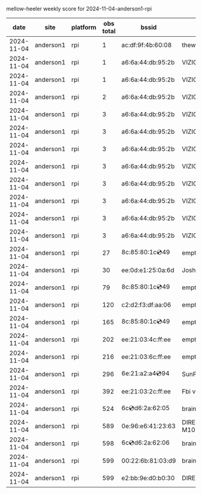 mellow-heeler weekly score for 2024-11-04-anderson1-rpi

|date|site|platform|obs total|bssid|ssid|
|--|--|--|--|--|--|
|2024-11-04|anderson1|rpi|1|ac:df:9f:4b:60:08|theweef|
|2024-11-04|anderson1|rpi|1|a6:6a:44:db:95:2b|VIZIOCastAudio8386|
|2024-11-04|anderson1|rpi|1|a6:6a:44:db:95:2b|VIZIOCastAudio2239|
|2024-11-04|anderson1|rpi|2|a6:6a:44:db:95:2b|VIZIOCastAudio9161|
|2024-11-04|anderson1|rpi|3|a6:6a:44:db:95:2b|VIZIOCastAudio5670|
|2024-11-04|anderson1|rpi|3|a6:6a:44:db:95:2b|VIZIOCastAudio7315|
|2024-11-04|anderson1|rpi|3|a6:6a:44:db:95:2b|VIZIOCastAudio8999|
|2024-11-04|anderson1|rpi|3|a6:6a:44:db:95:2b|VIZIOCastAudio1118|
|2024-11-04|anderson1|rpi|3|a6:6a:44:db:95:2b|VIZIOCastAudio4606|
|2024-11-04|anderson1|rpi|3|a6:6a:44:db:95:2b|VIZIOCastAudio4111|
|2024-11-04|anderson1|rpi|3|a6:6a:44:db:95:2b|VIZIOCastAudio8720|
|2024-11-04|anderson1|rpi|3|a6:6a:44:db:95:2b|VIZIOCastAudio5803|
|2024-11-04|anderson1|rpi|27|8c:85:80:1c:cd:49|empty_ssid|
|2024-11-04|anderson1|rpi|30|ee:0d:e1:25:0a:6d|JoshLily|
|2024-11-04|anderson1|rpi|79|8c:85:80:1c:cd:49|empty_ssid|
|2024-11-04|anderson1|rpi|120|c2:d2:f3:df:aa:06|empty_ssid|
|2024-11-04|anderson1|rpi|165|8c:85:80:1c:cd:49|empty_ssid|
|2024-11-04|anderson1|rpi|202|ee:21:03:4c:ff:ee|empty_ssid|
|2024-11-04|anderson1|rpi|216|ee:21:03:6c:ff:ee|empty_ssid|
|2024-11-04|anderson1|rpi|296|6e:21:a2:a4:cd:94|SunPower21450|
|2024-11-04|anderson1|rpi|392|ee:21:03:2c:ff:ee|Fbi van 13|
|2024-11-04|anderson1|rpi|524|6c:cd:d6:2a:62:05|braingang2_5GEXT|
|2024-11-04|anderson1|rpi|589|0e:96:e6:41:23:63|DIRECT-63-HP M102 LaserJet|
|2024-11-04|anderson1|rpi|598|6c:cd:d6:2a:62:06|braingang2_2GEXT|
|2024-11-04|anderson1|rpi|599|00:22:6b:81:03:d9|braingang2|
|2024-11-04|anderson1|rpi|599|e2:bb:9e:d0:b0:30|DIRECT-9ED03030|
